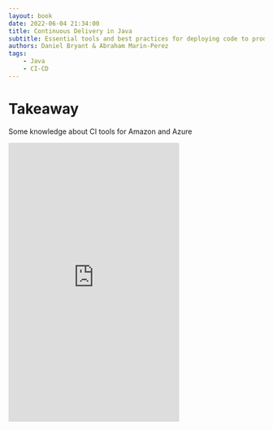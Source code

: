 ```yaml
---
layout: book
date: 2022-06-04 21:34:00
title: Continuous Delivery in Java
subtitle: Essential tools and best practices for deploying code to production
authors: Daniel Bryant & Abraham Marin-Perez
tags:
    - Java
    - CI-CD
---
```


# Takeaway

Some knowledge about CI tools for Amazon and Azure

<iframe type="text/html" sandbox="allow-scripts allow-same-origin allow-popups" width="336" height="550" frameborder="0" allowfullscreen style="max-width:100%" src="https://read.amazon.co.uk/kp/card?asin=B07KFQ99CT&preview=inline&linkCode=kpe&ref_=cm_sw_r_kb_dp_BGXQVHASEJNK36JPVMWT" ></iframe>